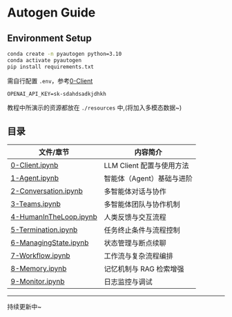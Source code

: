 # Autogen Guide

## Environment Setup

```cmd
conda create -n pyautogen python=3.10
conda activate pyautogen
pip install requirements.txt
```

需自行配置 `.env`，参考[0-Client](./0-Client.ipynb)

```
OPENAI_API_KEY=sk-sdahdsadkjdhkh
```

教程中所演示的资源都放在 `./resources` 中,(将加入多模态数据~)


## 目录

| 文件/章节                                 | 内容简介                                 |
|-------------------------------------------|------------------------------------------|
| [0-Client.ipynb](./0-Client.ipynb)        | LLM Client 配置与使用方法                |
| [1-Agent.ipynb](./1-Agent.ipynb)          | 智能体（Agent）基础与进阶                |
| [2-Conversation.ipynb](./2-Conversation.ipynb) | 多智能体对话与协作                  |
| [3-Teams.ipynb](./3-Teams.ipynb)          | 多智能体团队与协作机制                   |
| [4-HumanInTheLoop.ipynb](./4-HumanInTheLoop.ipynb) | 人类反馈与交互流程                |
| [5-Termination.ipynb](./5-Termination.ipynb) | 任务终止条件与流程控制                |
| [6-ManagingState.ipynb](./6-ManagingState.ipynb) | 状态管理与断点续聊                  |
| [7-Workflow.ipynb](./7-Workflow.ipynb)    | 工作流与复杂流程编排                     |
| [8-Memory.ipynb](./8-Memory.ipynb)        | 记忆机制与 RAG 检索增强                  |
| [9-Monitor.ipynb](./9-Monitor.ipynb)      | 日志监控与调试                           |


---
持续更新中~

